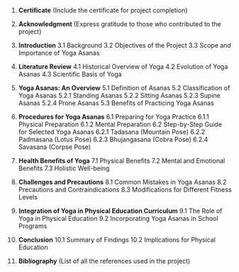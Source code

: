 1. **Certificate**
    (Include the certificate for project completion)

2. **Acknowledgment**
    (Express gratitude to those who contributed to the project)

3. **Introduction**
   3.1 Background
   3.2 Objectives of the Project
   3.3 Scope and Importance of Yoga Asanas

4. **Literature Review**
   4.1 Historical Overview of Yoga
   4.2 Evolution of Yoga Asanas
   4.3 Scientific Basis of Yoga

5. **Yoga Asanas: An Overview**
   5.1 Definition of Asanas
   5.2 Classification of Yoga Asanas
      5.2.1 Standing Asanas
      5.2.2 Sitting Asanas
      5.2.3 Supine Asanas
      5.2.4 Prone Asanas
   5.3 Benefits of Practicing Yoga Asanas

6. **Procedures for Yoga Asanas**
   6.1 Preparing for Yoga Practice
      6.1.1 Physical Preparation
      6.1.2 Mental Preparation
   6.2 Step-by-Step Guide for Selected Yoga Asanas
      6.2.1 Tadasana (Mountain Pose)
      6.2.2 Padmasana (Lotus Pose)
      6.2.3 Bhujangasana (Cobra Pose)
      6.2.4 Savasana (Corpse Pose)

7. **Health Benefits of Yoga**
   7.1 Physical Benefits
   7.2 Mental and Emotional Benefits
   7.3 Holistic Well-being

8. **Challenges and Precautions**
   8.1 Common Mistakes in Yoga Asanas
   8.2 Precautions and Contraindications
   8.3 Modifications for Different Fitness Levels

9. **Integration of Yoga in Physical Education Curriculum**
   9.1 The Role of Yoga in Physical Education
   9.2 Incorporating Yoga Asanas in School Programs

10. **Conclusion**
   10.1 Summary of Findings
   10.2 Implications for Physical Education

11. **Bibliography**
    (List of all the references used in the project)

